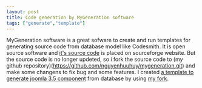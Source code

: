 ```yaml
---
layout: post
title: Code generation by MyGeneration software
tags: ["generate","template"]
---
```


MyGeneration software is a great sofware to create and run templates for generating source code from database model like Codesmith. It is open source software and [it's source code](http://sourceforge.net/projects/mygeneration/) is placed on sourceforge website. But the source code is no longer updeted, so i fork the source code to (my github repository)(https://github.com/nguyenhuuhuy/mygeneration.git) and make some changens to fix bug and some features. I created [a template to generate joomla 3.5 component](https://github.com/nguyenhuuhuy/joomlatool.git) from database by using [my fork](https://github.com/nguyenhuuhuy/mygeneration.git).